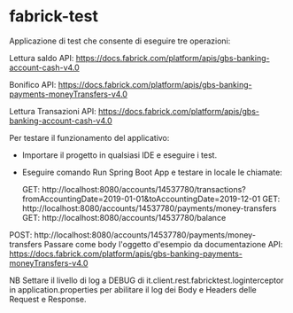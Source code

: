 # fabrick-test
Applicazione di test che consente di eseguire tre operazioni: 

 Lettura saldo 
 	API: https://docs.fabrick.com/platform/apis/gbs-banking-account-cash-v4.0
  
 Bonifico
  API: https://docs.fabrick.com/platform/apis/gbs-banking-payments-moneyTransfers-v4.0
  
 Lettura Transazioni
	API: https://docs.fabrick.com/platform/apis/gbs-banking-account-cash-v4.0

Per testare il funzionamento del applicativo:
 - Importare il progetto in qualsiasi IDE e eseguire i test. 
 - Eseguire comando Run Spring Boot App e testare in locale le chiamate: 
 
 	GET: http://localhost:8080/accounts/14537780/transactions?fromAccountingDate=2019-01-01&toAccountingDate=2019-12-01
	GET: http://localhost:8080/accounts/14537780/payments/money-transfers
	GET: http://localhost:8080/accounts/14537780/balance
 
 POST: http://localhost:8080/accounts/14537780/payments/money-transfers
 Passare come body l'oggetto d'esempio da documentazione API: https://docs.fabrick.com/platform/apis/gbs-banking-payments-moneyTransfers-v4.0
 
NB Settare il livello di log a DEBUG di it.client.rest.fabricktest.loginterceptor in application.properties per abilitare 
   il log dei  Body e Headers delle Request e Response. 
 
